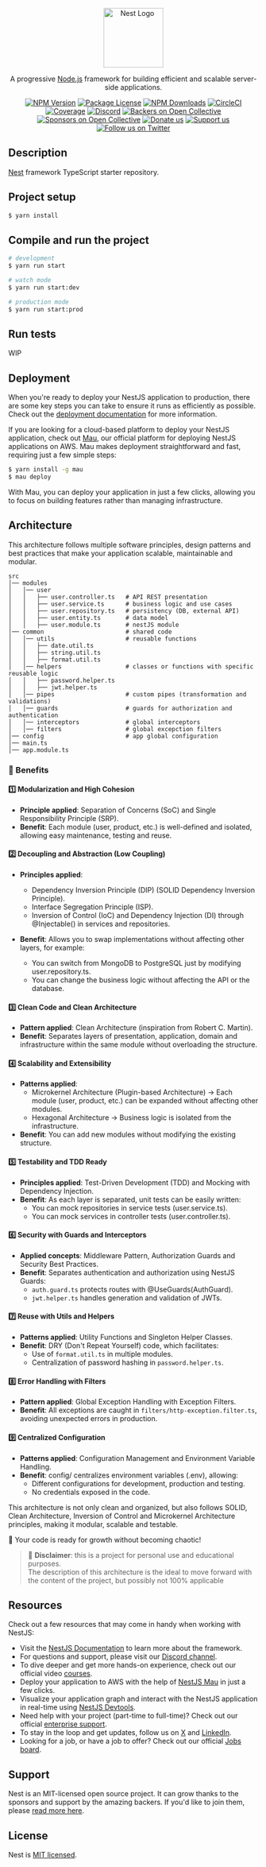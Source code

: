 <p align="center">
  <a href="http://nestjs.com/" target="blank"><img src="https://nestjs.com/img/logo-small.svg" width="120" alt="Nest Logo" /></a>
</p>

[circleci-image]: https://img.shields.io/circleci/build/github/nestjs/nest/master?token=abc123def456
[circleci-url]: https://circleci.com/gh/nestjs/nest

  <p align="center">A progressive <a href="http://nodejs.org" target="_blank">Node.js</a> framework for building efficient and scalable server-side applications.</p>
    <p align="center">
<a href="https://www.npmjs.com/~nestjscore" target="_blank"><img src="https://img.shields.io/npm/v/@nestjs/core.svg" alt="NPM Version" /></a>
<a href="https://www.npmjs.com/~nestjscore" target="_blank"><img src="https://img.shields.io/npm/l/@nestjs/core.svg" alt="Package License" /></a>
<a href="https://www.npmjs.com/~nestjscore" target="_blank"><img src="https://img.shields.io/npm/dm/@nestjs/common.svg" alt="NPM Downloads" /></a>
<a href="https://circleci.com/gh/nestjs/nest" target="_blank"><img src="https://img.shields.io/circleci/build/github/nestjs/nest/master" alt="CircleCI" /></a>
<a href="https://coveralls.io/github/nestjs/nest?branch=master" target="_blank"><img src="https://coveralls.io/repos/github/nestjs/nest/badge.svg?branch=master#9" alt="Coverage" /></a>
<a href="https://discord.gg/G7Qnnhy" target="_blank"><img src="https://img.shields.io/badge/discord-online-brightgreen.svg" alt="Discord"/></a>
<a href="https://opencollective.com/nest#backer" target="_blank"><img src="https://opencollective.com/nest/backers/badge.svg" alt="Backers on Open Collective" /></a>
<a href="https://opencollective.com/nest#sponsor" target="_blank"><img src="https://opencollective.com/nest/sponsors/badge.svg" alt="Sponsors on Open Collective" /></a>
  <a href="https://paypal.me/kamilmysliwiec" target="_blank"><img src="https://img.shields.io/badge/Donate-PayPal-ff3f59.svg" alt="Donate us"/></a>
    <a href="https://opencollective.com/nest#sponsor"  target="_blank"><img src="https://img.shields.io/badge/Support%20us-Open%20Collective-41B883.svg" alt="Support us"></a>
  <a href="https://twitter.com/nestframework" target="_blank"><img src="https://img.shields.io/twitter/follow/nestframework.svg?style=social&label=Follow" alt="Follow us on Twitter"></a>
</p>
  <!--[![Backers on Open Collective](https://opencollective.com/nest/backers/badge.svg)](https://opencollective.com/nest#backer)
  [![Sponsors on Open Collective](https://opencollective.com/nest/sponsors/badge.svg)](https://opencollective.com/nest#sponsor)-->

## Description

[Nest](https://github.com/nestjs/nest) framework TypeScript starter repository.

## Project setup

```bash
$ yarn install
```

## Compile and run the project

```bash
# development
$ yarn run start

# watch mode
$ yarn run start:dev

# production mode
$ yarn run start:prod
```

## Run tests

WIP

## Deployment

When you're ready to deploy your NestJS application to production, there are some key steps you can take to ensure it runs as efficiently as possible. Check out the [deployment documentation](https://docs.nestjs.com/deployment) for more information.

If you are looking for a cloud-based platform to deploy your NestJS application, check out [Mau](https://mau.nestjs.com), our official platform for deploying NestJS applications on AWS. Mau makes deployment straightforward and fast, requiring just a few simple steps:

```bash
$ yarn install -g mau
$ mau deploy
```

With Mau, you can deploy your application in just a few clicks, allowing you to focus on building features rather than managing infrastructure.

## Architecture

This architecture follows multiple software principles, design patterns and best practices that make your application scalable, maintainable and modular.

```
src
│── modules
│   │── user
│   │   ├── user.controller.ts   # API REST presentation
│   │   ├── user.service.ts      # business logic and use cases
│   │   ├── user.repository.ts   # persistency (DB, external API)
│   │   ├── user.entity.ts       # data model
│   │   ├── user.module.ts       # nestJS module
│── common                       # shared code
│   │── utils                    # reusable functions
│   │   ├── date.util.ts
│   │   ├── string.util.ts
│   │   ├── format.util.ts
│   │── helpers                  # classes or functions with specific reusable logic
│   │   ├── password.helper.ts
│   │   ├── jwt.helper.ts
│   │── pipes                    # custom pipes (transformation and validations)
│   │── guards                   # guards for authorization and authentication
│   │── interceptors             # global interceptors
│   │── filters                  # global excepction filters
│── config                       # app global configuration
│── main.ts
│── app.module.ts

```

### 📌 Benefits

#### 1️⃣ Modularization and High Cohesion

- **Principle applied**: Separation of Concerns (SoC) and Single Responsibility Principle (SRP).
- **Benefit**: Each module (user, product, etc.) is well-defined and isolated, allowing easy maintenance, testing and reuse.


#### 2️⃣ Decoupling and Abstraction (Low Coupling)

- **Principles applied**: 
  - Dependency Inversion Principle (DIP) (SOLID Dependency Inversion Principle).
  - Interface Segregation Principle (ISP).
  - Inversion of Control (IoC) and Dependency Injection (DI) through @Injectable() in services and repositories.

- **Benefit**: Allows you to swap implementations without affecting other layers, for example: 
  - You can switch from MongoDB to PostgreSQL just by modifying user.repository.ts.
  - You can change the business logic without affecting the API or the database.


#### 3️⃣ Clean Code and Clean Architecture

- **Pattern applied**: Clean Architecture (inspiration from Robert C. Martin).
- **Benefit**: Separates layers of presentation, application, domain and infrastructure within the same module without overloading the structure.

#### 4️⃣ Scalability and Extensibility

- **Patterns applied**: 
  - Microkernel Architecture (Plugin-based Architecture) → Each module (user, product, etc.) can be expanded without affecting other modules. 
  - Hexagonal Architecture → Business logic is isolated from the infrastructure.
- **Benefit**: You can add new modules without modifying the existing structure.


#### 5️⃣ Testability and TDD Ready

- **Principles applied**: Test-Driven Development (TDD) and Mocking with Dependency Injection. 
- **Benefit**: As each layer is separated, unit tests can be easily written:
  - You can mock repositories in service tests (user.service.ts). 
  - You can mock services in controller tests (user.controller.ts).


#### 6️⃣ Security with Guards and Interceptors

- **Applied concepts**: Middleware Pattern, Authorization Guards and Security Best Practices. 
- **Benefit**: Separates authentication and authorization using NestJS Guards:
  - `auth.guard.ts` protects routes with @UseGuards(AuthGuard). 
  - `jwt.helper.ts` handles generation and validation of JWTs.


#### 7️⃣ Reuse with Utils and Helpers

- **Patterns applied**: Utility Functions and Singleton Helper Classes.
- **Benefit**: DRY (Don't Repeat Yourself) code, which facilitates:
  - Use of `format.util.ts` in multiple modules.
  - Centralization of password hashing in `password.helper.ts`.


#### 8️⃣ Error Handling with Filters

- **Pattern applied**: Global Exception Handling with Exception Filters.
- **Benefit**: All exceptions are caught in `filters/http-exception.filter.ts`, avoiding unexpected errors in production.


#### 9️⃣ Centralized Configuration

- **Patterns applied**: Configuration Management and Environment Variable Handling. 
- **Benefit**: config/ centralizes environment variables (.env), allowing:
  - Different configurations for development, production and testing.
  - No credentials exposed in the code.

This architecture is not only clean and organized, but also follows SOLID, Clean Architecture, Inversion of Control and Microkernel Architecture principles, making it modular, scalable and testable.

🚀 Your code is ready for growth without becoming chaotic!

> 🔹 **Disclaimer**: this is a project for personal use and educational purposes. <br> The description of this architecture is the ideal to move forward with the content of the project, but possibly not 100% applicable


## Resources

Check out a few resources that may come in handy when working with NestJS:

- Visit the [NestJS Documentation](https://docs.nestjs.com) to learn more about the framework.
- For questions and support, please visit our [Discord channel](https://discord.gg/G7Qnnhy).
- To dive deeper and get more hands-on experience, check out our official video [courses](https://courses.nestjs.com/).
- Deploy your application to AWS with the help of [NestJS Mau](https://mau.nestjs.com) in just a few clicks.
- Visualize your application graph and interact with the NestJS application in real-time using [NestJS Devtools](https://devtools.nestjs.com).
- Need help with your project (part-time to full-time)? Check out our official [enterprise support](https://enterprise.nestjs.com).
- To stay in the loop and get updates, follow us on [X](https://x.com/nestframework) and [LinkedIn](https://linkedin.com/company/nestjs).
- Looking for a job, or have a job to offer? Check out our official [Jobs board](https://jobs.nestjs.com).

## Support

Nest is an MIT-licensed open source project. It can grow thanks to the sponsors and support by the amazing backers. If you'd like to join them, please [read more here](https://docs.nestjs.com/support).

## License

Nest is [MIT licensed](https://github.com/nestjs/nest/blob/master/LICENSE).

